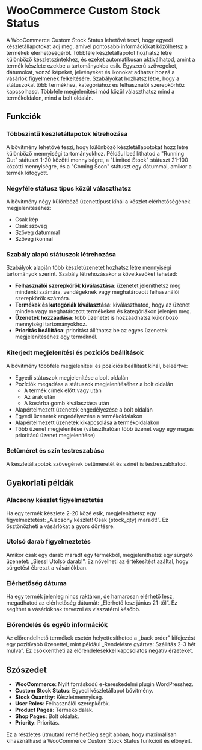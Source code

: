 # WooCommerce Custom Stock Status

A WooCommerce Custom Stock Status lehetővé teszi, hogy egyedi készletállapotokat adj meg, amivel pontosabb információkat közölhetsz a termékek elérhetőségéről. Többféle készletállapotot hozhatsz létre különböző készletszintekhez, és ezeket automatikusan aktiválhatod, amint a termék készlete ezekbe a tartományokba esik. Egyszerű szövegeket, dátumokat, vonzó képeket, jelvényeket és ikonokat adhatsz hozzá a vásárlók figyelmének felkeltésére. Szabályokat hozhatsz létre, hogy a státuszokat több termékhez, kategóriához és felhasználói szerepkörhöz kapcsolhasd. Többféle megjelenítési mód közül választhatsz mind a termékoldalon, mind a bolt oldalán.

## Funkciók

### Többszintű készletállapotok létrehozása

A bővítmény lehetővé teszi, hogy különböző készletállapotokat hozz létre különböző mennyiségi tartományokhoz. Például beállíthatod a "Running Out" státuszt 1-20 közötti mennyiségre, a "Limited Stock" státuszt 21-100 közötti mennyiségre, és a "Coming Soon" státuszt egy dátummal, amikor a termék kifogyott.

### Négyféle státusz típus közül választhatsz

A bővítmény négy különböző üzenettípust kínál a készlet elérhetőségének megjelenítéséhez:

- Csak kép
- Csak szöveg
- Szöveg dátummal
- Szöveg ikonnal

### Szabály alapú státuszok létrehozása

Szabályok alapján több készletüzenetet hozhatsz létre mennyiségi tartományok szerint. Szabály létrehozásakor a következőket teheted:

- **Felhasználói szerepkörök kiválasztása**: üzenetet jeleníthetsz meg mindenki számára, vendégeknek vagy meghatározott felhasználói szerepkörök számára.
- **Termékek és kategóriák kiválasztása**: kiválaszthatod, hogy az üzenet minden vagy meghatározott termékeken és kategóriákon jelenjen meg.
- **Üzenetek hozzáadása**: több üzenetet is hozzáadhatsz különböző mennyiségi tartományokhoz.
- **Prioritás beállítása**: prioritást állíthatsz be az egyes üzenetek megjelenítéséhez egy terméknél.

### Kiterjedt megjelenítési és pozíciós beállítások

A bővítmény többféle megjelenítési és pozíciós beállítást kínál, beleértve:

- Egyedi státuszok megjelenítése a bolt oldalán
- Pozíciók megadása a státuszok megjelenítéséhez a bolt oldalán
  - A termék címek előtt vagy után
  - Az árak után
  - A kosárba gomb kiválasztása után
- Alapértelmezett üzenetek engedélyezése a bolt oldalán
- Egyedi üzenetek engedélyezése a termékoldalakon
- Alapértelmezett üzenetek kikapcsolása a termékoldalakon
- Több üzenet megjelenítése (választhatóan több üzenet vagy egy magas prioritású üzenet megjelenítése)

### Betűméret és szín testreszabása

A készletállapotok szövegének betűméretét és színét is testreszabhatod.

## Gyakorlati példák

### Alacsony készlet figyelmeztetés

Ha egy termék készlete 2-20 közé esik, megjeleníthetsz egy figyelmeztetést: „Alacsony készlet! Csak {stock_qty} maradt!”. Ez ösztönözheti a vásárlókat a gyors döntésre.

### Utolsó darab figyelmeztetés

Amikor csak egy darab maradt egy termékből, megjeleníthetsz egy sürgető üzenetet: „Siess! Utolsó darab!”. Ez növelheti az értékesítést azáltal, hogy sürgetést ébreszt a vásárlókban.

### Elérhetőség dátuma

Ha egy termék jelenleg nincs raktáron, de hamarosan elérhető lesz, megadhatod az elérhetőség dátumát: „Elérhető lesz június 21-től”. Ez segíthet a vásárlóknak tervezni és visszatérni később.

### Előrendelés és egyéb információk

Az előrendelhető termékek esetén helyettesítheted a „back order” kifejezést egy pozitívabb üzenettel, mint például „Rendelésre gyártva: Szállítás 2-3 hét múlva”. Ez csökkentheti az előrendelésekkel kapcsolatos negatív érzeteket.

## Szószedet

- **WooCommerce**: Nyílt forráskódú e-kereskedelmi plugin WordPresshez.
- **Custom Stock Status**: Egyedi készletállapot bővítmény.
- **Stock Quantity**: Készletmennyiség.
- **User Roles**: Felhasználói szerepkörök.
- **Product Pages**: Termékoldalak.
- **Shop Pages**: Bolt oldalak.
- **Priority**: Prioritás.

Ez a részletes útmutató remélhetőleg segít abban, hogy maximálisan kihasználhasd a WooCommerce Custom Stock Status funkcióit és előnyeit.